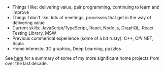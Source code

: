 * Things I like: delivering value, pair programming, continuing to learn and improve
* Things I don't like: lots of meetings, processes that get in the way of delivering value
* Current skills: JavaScript/TypeScript, React, Node.js, GraphQL, React Testing Library, MSW
* Previous commerical experience (some of a bit rusty): C++, C#/.NET, Scala
* Home interests: 3D graphics, Deep Learning, puzzles

See [here](https://taylorjg.github.io/) for a summary of some of my more significant home projects from over the last decade.
